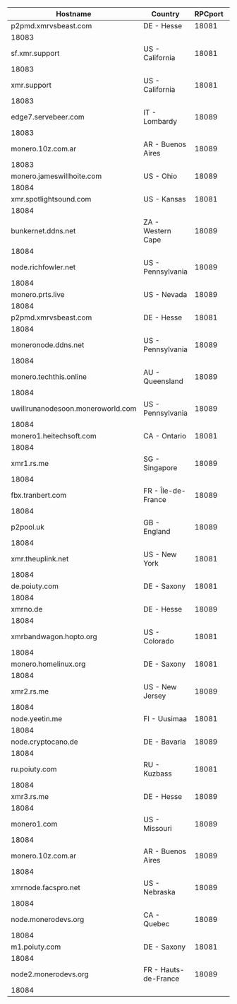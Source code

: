 Hostname | Country | RPCport | P2Pport
--- | --- | --- | ---
p2pmd.xmrvsbeast.com | DE - Hesse | 18081
 | 18083
sf.xmr.support | US - California | 18081
 | 18083
xmr.support | US - California | 18081
 | 18083
edge7.servebeer.com | IT - Lombardy | 18089
 | 18083
monero.10z.com.ar | AR - Buenos Aires | 18089
 | 18083
monero.jameswillhoite.com | US - Ohio | 18089
 | 18084
xmr.spotlightsound.com | US - Kansas | 18081
 | 18084
bunkernet.ddns.net | ZA - Western Cape | 18089
 | 18084
node.richfowler.net | US - Pennsylvania | 18089
 | 18084
monero.prts.live | US - Nevada | 18089
 | 18084
p2pmd.xmrvsbeast.com | DE - Hesse | 18081
 | 18084
moneronode.ddns.net | US - Pennsylvania | 18089
 | 18084
monero.techthis.online | AU - Queensland | 18089
 | 18084
uwillrunanodesoon.moneroworld.com | US - Pennsylvania | 18089
 | 18084
monero1.heitechsoft.com | CA - Ontario | 18081
 | 18084
xmr1.rs.me | SG - Singapore | 18089
 | 18084
fbx.tranbert.com | FR - Île-de-France | 18089
 | 18084
p2pool.uk | GB - England | 18089
 | 18084
xmr.theuplink.net | US - New York | 18081
 | 18084
de.poiuty.com | DE - Saxony | 18081
 | 18084
xmrno.de | DE - Hesse | 18089
 | 18084
xmrbandwagon.hopto.org | US - Colorado | 18081
 | 18084
monero.homelinux.org | DE - Saxony | 18081
 | 18084
xmr2.rs.me | US - New Jersey | 18089
 | 18084
node.yeetin.me | FI - Uusimaa | 18081
 | 18084
node.cryptocano.de | DE - Bavaria | 18089
 | 18084
ru.poiuty.com | RU - Kuzbass | 18081
 | 18084
xmr3.rs.me | DE - Hesse | 18089
 | 18084
monero1.com | US - Missouri | 18089
 | 18084
monero.10z.com.ar | AR - Buenos Aires | 18089
 | 18084
xmrnode.facspro.net | US - Nebraska | 18089
 | 18084
node.monerodevs.org | CA - Quebec | 18089
 | 18084
m1.poiuty.com | DE - Saxony | 18081
 | 18084
node2.monerodevs.org | FR - Hauts-de-France | 18089
 | 18084
